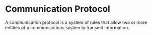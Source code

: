 # Communication Protocol

A communication protocol is a system of rules that allow two or more entities of a communications system to transmit information.
